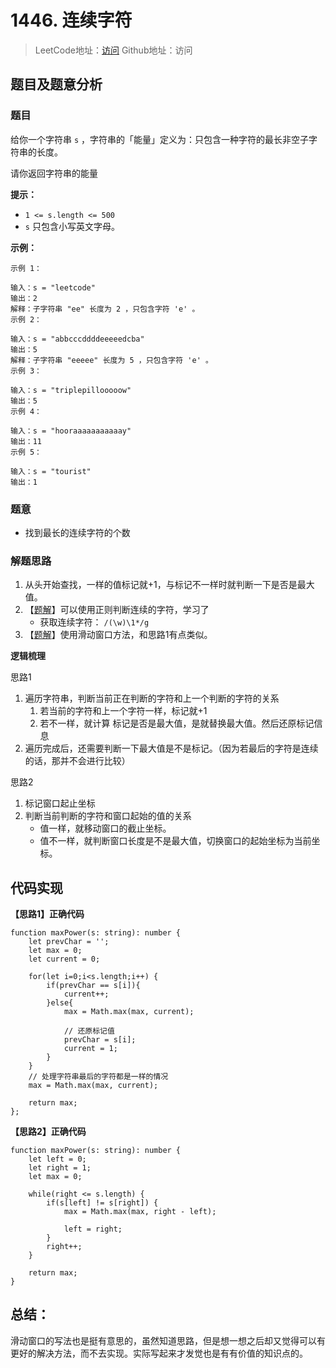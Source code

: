 # 1446. 连续字符

> LeetCode地址：[访问](https://leetcode-cn.com/problems/consecutive-characters/) 
Github地址：访问

## 题目及题意分析

### 题目

给你一个字符串 `s` ，字符串的「能量」定义为：只包含一种字符的最长非空子字符串的长度。

请你返回字符串的能量

**提示：**

- `1 <= s.length <= 500`
- `s` 只包含小写英文字母。

**示例：**

```
示例 1：

输入：s = "leetcode"
输出：2
解释：子字符串 "ee" 长度为 2 ，只包含字符 'e' 。
示例 2：

输入：s = "abbcccddddeeeeedcba"
输出：5
解释：子字符串 "eeeee" 长度为 5 ，只包含字符 'e' 。
示例 3：

输入：s = "triplepillooooow"
输出：5
示例 4：

输入：s = "hooraaaaaaaaaaay"
输出：11
示例 5：

输入：s = "tourist"
输出：1
```

### 题意

- 找到最长的连续字符的个数

### 解题思路

1. 从头开始查找，一样的值标记就+1，与标记不一样时就判断一下是否是最大值。
2. 【[题解](https://leetcode-cn.com/problems/consecutive-characters/solution/shi-yong-zheng-ze-by-jialin-2/)】可以使用正则判断连续的字符，学习了
    - 获取连续字符： `/(\w)\1*/g`
3. 【[题解](https://leetcode-cn.com/problems/consecutive-characters/solution/zheng-ze-he-hua-dong-chuang-kou-by-xiaotianxia/)】使用滑动窗口方法，和思路1有点类似。

**逻辑梳理**

思路1

1. 遍历字符串，判断当前正在判断的字符和上一个判断的字符的关系
    1. 若当前的字符和上一个字符一样，标记就+1
    2. 若不一样，就计算 标记是否是最大值，是就替换最大值。然后还原标记信息
2. 遍历完成后，还需要判断一下最大值是不是标记。（因为若最后的字符是连续的话，那并不会进行比较）

思路2

1. 标记窗口起止坐标
2. 判断当前判断的字符和窗口起始的值的关系
    - 值一样，就移动窗口的截止坐标。
    - 值不一样，就判断窗口长度是不是最大值，切换窗口的起始坐标为当前坐标。

## 代码实现

**【思路1】正确代码**

```tsx
function maxPower(s: string): number {
    let prevChar = '';
    let max = 0;
    let current = 0;
    
    for(let i=0;i<s.length;i++) {
        if(prevChar == s[i]){
            current++;
        }else{
            max = Math.max(max, current);

            // 还原标记值
            prevChar = s[i];
            current = 1;
        }
    }
    // 处理字符串最后的字符都是一样的情况
    max = Math.max(max, current);

    return max;
};
```

**【思路2】正确代码**

```tsx
function maxPower(s: string): number {
    let left = 0;
    let right = 1;
    let max = 0;

    while(right <= s.length) {
        if(s[left] != s[right]) {
            max = Math.max(max, right - left);

            left = right;
        }
        right++;
    }

    return max;
}
```

## 总结：

滑动窗口的写法也是挺有意思的，虽然知道思路，但是想一想之后却又觉得可以有更好的解决方法，而不去实现。实际写起来才发觉也是有有价值的知识点的。
